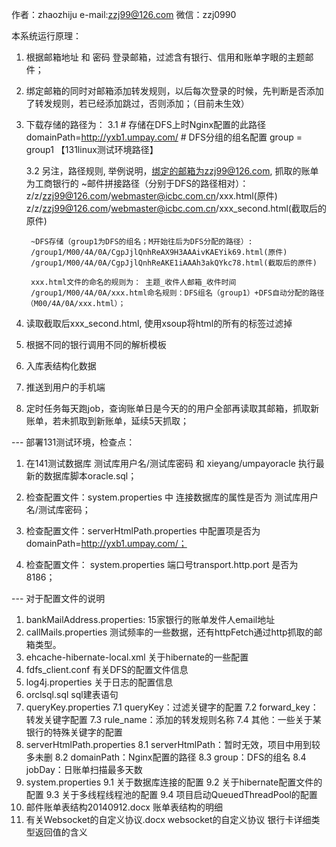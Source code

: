 作者：zhaozhiju
e-mail:zzj99@126.com
微信：zzj0990

本系统运行原理：
1. 根据邮箱地址 和 密码 登录邮箱，过滤含有银行、信用和账单字眼的主题邮件；

2. 绑定邮箱的同时对邮箱添加转发规则，以后每次登录的时候，先判断是否添加了转发规则，若已经添加跳过，否则添加；（目前未生效）

3. 下载存储的路径为：
	3.1 #	存储在DFS上时Nginx配置的此路径
		domainPath=http://yxb1.umpay.com/
		#		DFS分组的组名配置
		group = group1  		【131linux测试环境路径】
		
	3.2	另注，路径规则, 举例说明，绑定的邮箱为zzj99@126.com, 抓取的账单为工商银行的
	    ~邮件拼接路径（分别于DFS的路径相对）：
	    z/z/zzj99@126.com/webmaster@icbc.com.cn/xxx.html(原件)
	    z/z/zzj99@126.com/webmaster@icbc.com.cn/xxx_second.html(截取后的原件)
	   
	    ~DFS存储（group1为DFS的组名；M开始往后为DFS分配的路径）:
    	/group1/M00/4A/0A/CgpJjlQnhReAX9H3AAAivKAEYik69.html(原件)
    	/group1/M00/4A/0A/CgpJjlQnhReAKE1iAAAh3akQYkc78.html(截取后的原件)
    	
    	xxx.html文件的命名的规则为： 主题_收件人邮箱_收件时间
    	/group1/M00/4A/0A/xxx.html命名规则：DFS组名（group1）+DFS自动分配的路径（M00/4A/0A/xxx.html）；
    	
4. 读取截取后xxx_second.html, 使用xsoup将html的所有的标签过滤掉

5. 根据不同的银行调用不同的解析模板

6. 入库表结构化数据

7. 推送到用户的手机端

8. 定时任务每天跑job，查询账单日是今天的的用户全部再读取其邮箱，抓取新账单，若未抓取到新账单，延续5天抓取；


--- 部署131测试环境，检查点：


1. 在141测试数据库   测试库用户名/测试库密码   和 xieyang/umpayoracle 执行最新的数据库脚本oracle.sql；

2. 检查配置文件：system.properties 中 连接数据库的属性是否为    测试库用户名/测试库密码；

3. 检查配置文件：serverHtmlPath.properties 中配置项是否为 domainPath=http://yxb1.umpay.com/；

4. 检查配置文件： system.properties 端口号transport.http.port 是否为8186；


---	对于配置文件的说明

1. bankMailAddress.properties:
	15家银行的账单发件人email地址
2. callMails.properties
	测试频率的一些数据，还有httpFetch通过http抓取的邮箱类型。
3. ehcache-hibernate-local.xml
	关于hibernate的一些配置
4. fdfs_client.conf
	有关DFS的配置文件信息
5. log4j.properties
	关于日志的配置信息
6. orclsql.sql
	sql建表语句
7. queryKey.properties
	7.1 queryKey：过滤关键字的配置
	7.2 forward_key：转发关键字配置
	7.3 rule_name：添加的转发规则名称
	7.4   其他：一些关于某银行的特殊关键字的配置
8. serverHtmlPath.properties
	8.1 serverHtmlPath：暂时无效，项目中用到较多未删
	8.2 domainPath：Nginx配置的路径
	8.3 group：DFS的组名
	8.4 jobDay：日账单扫描最多天数
9. system.properties
	9.1  关于数据库连接的配置
	9.2  关于hibernate配置文件的配置
	9.3  关于多线程线程池的配置
	9.4 项目启动QueuedThreadPool的配置
10. 邮件账单表结构20140912.docx
	账单表结构的明细
11. 有关Websocket的自定义协议.docx
	websocket的自定义协议
	银行卡详细类型返回值的含义
